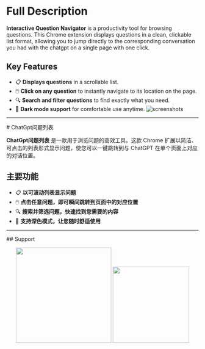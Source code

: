 # Full Description

**Interactive Question Navigator** is a productivity tool for browsing questions. This Chrome extension displays questions in a clean, clickable list format, allowing you to jump directly to the corresponding conversation you had with the chatgpt on a single page with one click.

## Key Features

- 📋 **Displays questions** in a scrollable list.
- 🖱️ **Click on any question** to instantly navigate to its location on the page.
- 🔍 **Search and filter questions** to find exactly what you need.
- 🌙 **Dark mode support** for comfortable use anytime.
![screenshots](https://github.com/user-attachments/assets/2a68ee71-5df7-4a3e-b869-90ab240fa902)

<hr>
# ChatGpt问题列表

**ChatGpt问题列表** 是一款用于浏览问题的高效工具。这款 Chrome 扩展以简洁、可点击的列表形式显示问题，使您可以一键跳转到与 ChatGPT 在单个页面上对应的对话位置。

## 主要功能

- 📋 **以可滚动列表显示问题**
- 🖱️ **点击任意问题，即可瞬间跳转到页面中的对应位置**
- 🔍 **搜索并筛选问题，快速找到您需要的内容**
- 🌙 **支持深色模式，让您随时舒适使用**

<hr>
## Support

<div style="text-align: center;">

<span> <img src="https://github.com/user-attachments/assets/b15a1563-b660-4d5f-b3fa-18f9a8c5bee2" width="250"/> </span> <span> <img src="https://github.com/user-attachments/assets/f0919d6b-9807-48fd-8bd1-0e380305f020" width="200"/> </span>
</div>
